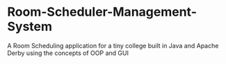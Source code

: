 # Room-Scheduler-Management-System
A Room Scheduling application for a tiny college built in Java and Apache Derby using the concepts of OOP and GUI
